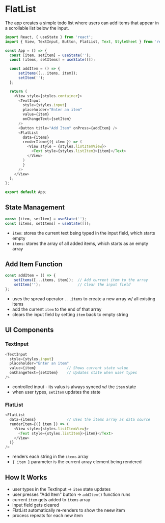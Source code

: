 # FlatList
The app creates a simple todo list where users can add items that appear in a scrollable list below the input.
```js
import React, { useState } from 'react';
import { View, TextInput, Button, FlatList, Text, StyleSheet } from 'react-native';

const App = () => {
  const [item, setItem] = useState('');
  const [items, setItems] = useState([]);

  const addItem = () => {
      setItems([...items, item]);
      setItem('');
  };

  return (
    <View style={styles.container}>
      <TextInput
        style={styles.input}
        placeholder="Enter an item"
        value={item}
        onChangeText={setItem}
      />
      <Button title="Add Item" onPress={addItem} />
      <FlatList
        data={items}
        renderItem={({ item }) => (
          <View style = {styles.listItemView}>
            <Text style={styles.listItem}>{item}</Text>
          </View>
        )       
        }
      />
    </View>
  );
};

export default App;

```

## State Management
```js
const [item, setItem] = useState('');
const [items, setItems] = useState([]);
```
- `item`: stores the current text being typed in the input field, which starts empty
- `items`: stores the array of all added items, which starts as an empty array

## Add Item Function
```js
const addItem = () => {
    setItems([...items, item]);  // Add current item to the array
    setItem('');                 // Clear the input field
};
```
- uses the spread operator `...items` to create a new array w/ all existing items
- add the current `item` to the end of that array
- clears the input field by setting `item` back to empty string

## UI Components
### TextInput
```js
<TextInput
  style={styles.input}
  placeholder="Enter an item"
  value={item}              // Shows current state value
  onChangeText={setItem}    // Updates state when user types
/>
```
- controlled input - its valus is always synced w/ the `item` state
- when user types, `setItem` updates the state

### FlatList
```js
<FlatList
  data={items}              // Uses the items array as data source
  renderItem={({ item }) => (
    <View style={styles.listItemView}>
      <Text style={styles.listItem}>{item}</Text>
    </View>
  )}
/>
```
- renders each string in the `items` array
- `{ item }` parameter is the current array element being rendered

## How It Works
- user types in the TextInput -> `item` state updates
- user presses "Add Item" button -> `addItem()` function runs
- current `item` gets added to `items` array
- input field gets cleared
- FlatList automatically re-renders to show the neew item
- process repeats for each new item